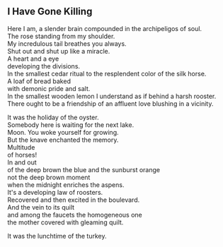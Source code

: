 I Have Gone Killing
-------------------
Here I am, a slender brain compounded in the archipeligos of soul.  
The rose standing from my shoulder.  
My incredulous tail breathes you always.  
Shut out and shut up like a miracle.  
A heart and a eye  
developing the divisions.  
In the smallest cedar ritual to the resplendent color of the silk horse.  
A loaf of bread baked  
with demonic pride and salt.  
In the smallest wooden lemon I understand as if behind a harsh rooster.  
There ought to be a friendship of an affluent love blushing in a vicinity.  
  
It was the holiday of the oyster.  
Somebody here is waiting for the next lake.  
Moon. You woke yourself for growing.  
But the knave enchanted the memory.  
Multitude  
of horses!  
In and out  
of the deep brown the blue and the sunburst orange  
not the deep brown moment  
when the midnight enriches the aspens.  
It's a developing law of roosters.  
Recovered and then excited in the boulevard.  
And the vein to its quilt  
and among the faucets the homogeneous one  
the mother covered with gleaming quilt.  
  
It was the lunchtime of the turkey.  
